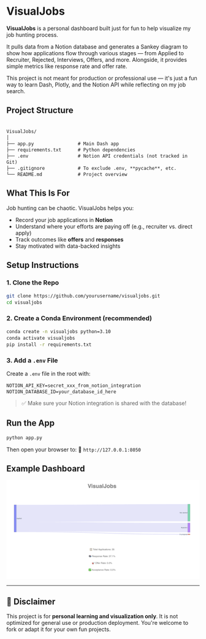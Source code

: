 # VisualJobs

**VisualJobs** is a personal dashboard built just for fun to help visualize my job hunting process.

It pulls data from a Notion database and generates a Sankey diagram to show how applications flow through various stages — from Applied to Recruiter, Rejected, Interviews, Offers, and more. Alongside, it provides simple metrics like response rate and offer rate.

This project is not meant for production or professional use — it's just a fun way to learn Dash, Plotly, and the Notion API while reflecting on my job search.


## Project Structure

```

VisualJobs/
│
├── app.py                # Main Dash app
├── requirements.txt      # Python dependencies
├── .env                  # Notion API credentials (not tracked in Git)
├── .gitignore            # To exclude .env, **pycache**, etc.
└── README.md             # Project overview

````



## What This Is For

Job hunting can be chaotic. VisualJobs helps you:
- Record your job applications in **Notion**
- Understand where your efforts are paying off (e.g., recruiter vs. direct apply)
- Track outcomes like **offers** and **responses**
- Stay motivated with data-backed insights



## Setup Instructions

### 1. Clone the Repo

```bash
git clone https://github.com/yourusername/visualjobs.git
cd visualjobs
````

### 2. Create a Conda Environment (recommended)

```bash
conda create -n visualjobs python=3.10
conda activate visualjobs
pip install -r requirements.txt
```

### 3. Add a `.env` File

Create a `.env` file in the root with:

```dotenv
NOTION_API_KEY=secret_xxx_from_notion_integration
NOTION_DATABASE_ID=your_database_id_here
```

> ✅ Make sure your Notion integration is shared with the database!


## Run the App

```bash
python app.py
```

Then open your browser to:
📍 `http://127.0.0.1:8050`

## Example Dashboard

![VisualJobs Sankey Diagram](images/web.png)

---

## 🧪 Disclaimer

This project is for **personal learning and visualization only**. It is not optimized for general use or production deployment. You're welcome to fork or adapt it for your own fun projects.


